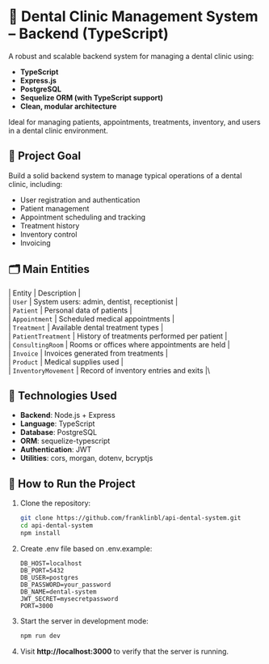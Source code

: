 # 🦷 Dental Clinic Management System – Backend (TypeScript)

A robust and scalable backend system for managing a dental clinic using:

- **TypeScript**
- **Express.js**
- **PostgreSQL**
- **Sequelize ORM (with TypeScript support)**
- **Clean, modular architecture**

Ideal for managing patients, appointments, treatments, inventory, and users in a dental clinic environment.

## 🧱 Project Goal

Build a solid backend system to manage typical operations of a dental clinic, including:

- User registration and authentication
- Patient management
- Appointment scheduling and tracking
- Treatment history
- Inventory control
- Invoicing

## 🗂️ Main Entities

| Entity              | Description |\
| `User`              | System users: admin, dentist, receptionist |\
| `Patient`           | Personal data of patients |\
| `Appointment`       | Scheduled medical appointments |\
| `Treatment`         | Available dental treatment types |\
| `PatientTreatment`  | History of treatments performed per patient |\
| `ConsultingRoom`    | Rooms or offices where appointments are held |\
| `Invoice`           | Invoices generated from treatments |\
| `Product`           | Medical supplies used |\
| `InventoryMovement` | Record of inventory entries and exits |\

## 🔧 Technologies Used

- **Backend**: Node.js + Express
- **Language**: TypeScript
- **Database**: PostgreSQL
- **ORM**: sequelize-typescript
- **Authentication**: JWT
- **Utilities**: cors, morgan, dotenv, bcryptjs

## 🚀 How to Run the Project

1. Clone the repository:
   ```bash
   git clone https://github.com/franklinbl/api-dental-system.git
   cd api-dental-system
   npm install
2. Create .env file based on .env.example:
   ```
   DB_HOST=localhost
   DB_PORT=5432
   DB_USER=postgres
   DB_PASSWORD=your_password
   DB_NAME=dental-system
   JWT_SECRET=mysecretpassword
   PORT=3000
3. Start the server in development mode:
   ```bash
   npm run dev
4. Visit **http://localhost:3000** to verify that the server is running.
